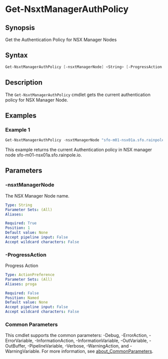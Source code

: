 # Get-NsxtManagerAuthPolicy

## Synopsis

Get the Authentication Policy for NSX Manager Nodes

## Syntax

```powershell
Get-NsxtManagerAuthPolicy [-nsxtManagerNode] <String> [-ProgressAction <ActionPreference>] [<CommonParameters>]
```

## Description

The `Get-NsxtManagerAuthPolicy` cmdlet gets the current authentication policy for NSX Manager Node.

## Examples

### Example 1

```powershell
Get-NsxtManagerAuthPolicy -nsxtManagerNode "sfo-m01-nsx01a.sfo.rainpole.io"
```

This example returns the current Authentication policy in NSX manager node sfo-m01-nsx01a.sfo.rainpole.io.

## Parameters

### -nsxtManagerNode

The NSX Manager Node name.

```yaml
Type: String
Parameter Sets: (All)
Aliases:

Required: True
Position: 1
Default value: None
Accept pipeline input: False
Accept wildcard characters: False
```

### -ProgressAction

Progress Action

```yaml
Type: ActionPreference
Parameter Sets: (All)
Aliases: proga

Required: False
Position: Named
Default value: None
Accept pipeline input: False
Accept wildcard characters: False
```

### Common Parameters

This cmdlet supports the common parameters: -Debug, -ErrorAction, -ErrorVariable, -InformationAction, -InformationVariable, -OutVariable, -OutBuffer, -PipelineVariable, -Verbose, -WarningAction, and -WarningVariable. For more information, see [about_CommonParameters](http://go.microsoft.com/fwlink/?LinkID=113216).
